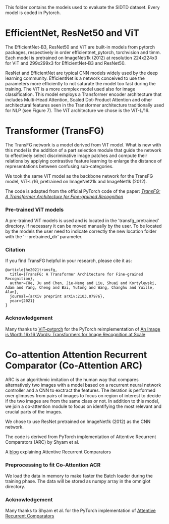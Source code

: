 This folder contains the models used to evaluate the SIDTD dataset. Every model is coded in Pytorch. 

# EfficientNet, ResNet50 and ViT

The EfficientNet-B3, ResNet50 and ViT are built-in models from pytorch packages, respectively in order efficientnet_pytorch, torchvision and timm. Each model is pretrained on ImageNet/1k (2012) at resolution 224x224x3 for ViT and 299x299x3 for EfficientNet-B3 and ResNet50.  

ResNet and EfficientNet are typical CNN models widely used by the deep learning community. EfficientNet is a network conceived to use the parameters more efficiently to not saturate the model too fast during the training. The ViT is a more complex model used also for image classification. This model employs a Transformer encoder architecture that includes Multi-Head Attention, Scaled Dot-Product Attention and other architectural features seen in the Transformer architecture traditionally used for NLP (see Figure 7). The ViT architecture we chose is the ViT-L/16. 

# Transformer (TransFG)

The TransFG network is a model derived from ViT model. What is new with this model is the addition of a part selection module that guide the network to effectively select discriminative image patches and compute their relations by applying contrastive feature learning to enlarge the distance of representations between confusing sub-categories. 

We took the same ViT model as the backbone network for the TransFG model, ViT-L/16, pretrained on ImageNet21k and ImageNet1k (2012). 

The code is adapted from the official PyTorch code of the paper:  [*TransFG: A Transformer Architecture for Fine-grained Recognition*](https://arxiv.org/abs/2103.07976)  

### Pre-trained ViT models

A pre-trained ViT models is used and is located in the 'transfg\_pretrained' directory. If necessary it can be moved manually by the user. To be located by the models the user need to indicate correctly the new location folder with the '--pretrained_dir' parameter. 

### Citation

If you find TransFG helpful in your research, please cite it as:

```
@article{he2021transfg,
  title={TransFG: A Transformer Architecture for Fine-grained Recognition},
  author={He, Ju and Chen, Jie-Neng and Liu, Shuai and Kortylewski, Adam and Yang, Cheng and Bai, Yutong and Wang, Changhu and Yuille, Alan},
  journal={arXiv preprint arXiv:2103.07976},
  year={2021}
}
```

### Acknowledgement

Many thanks to [ViT-pytorch](https://github.com/jeonsworld/ViT-pytorch) for the PyTorch reimplementation of [An Image is Worth 16x16 Words: Transformers for Image Recognition at Scale](https://arxiv.org/abs/2010.11929)

# Co-attention Attention Recurrent Comparator (Co-Attention ARC)

ARC is an algorithmic imitation of the human way that compares alternatively two images with a model based on a recurrent neural network controller and a CNN to exctract the features. The iteration is performed over glimpses from pairs of images to focus on region of interest to decide if the two images are from the same class or not. In addition to this model, we join a co-attention module to focus on identifying the most relevant and crucial parts of the images.

We chose to use ResNet pretrained on ImageNet1k (2012) as the CNN network. 

The code is derived from PyTorch implementation of Attentive Recurrent Comparators (ARC) by Shyam et al.

A [blog](https://medium.com/@sanyamagarwal/understanding-attentive-recurrent-comparators-ea1b741da5c3) explaining Attentive Recurrent Comparators

### Preprocessing to fit Co-Attention ACR

We load the data in memory to make faster the Batch loader during the training phase. The data will be stored as numpy array in the omniglot directory.

### Acknowledgement

Many thanks to Shyam et al. for the PyTorch implementation of [Attentive Recurrent Comparators](https://arxiv.org/abs/1703.00767)
